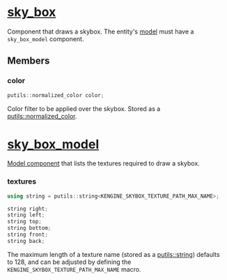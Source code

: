 # [sky_box](sky_box.hpp)

Component that draws a skybox. The entity's [model](../../model/) must have a `sky_box_model` component.

## Members

### color

```cpp
putils::normalized_color color;
```

Color filter to be applied over the skybox. Stored as a [putils::normalized_color](https://github.com/phisko/putils/blob/master/putils/color.md).

# [sky_box_model](sky_box.hpp)

[Model component](../../model/) that lists the textures required to draw a skybox.

### textures

```cpp
using string = putils::string<KENGINE_SKYBOX_TEXTURE_PATH_MAX_NAME>;

string right;
string left;
string top;
string bottom;
string front;
string back;
```

The maximum length of a texture name (stored as a [putils::string](https://github.com/phisko/putils/blob/master/putils/string.md)) defaults to 128, and can be adjusted by defining the `KENGINE_SKYBOX_TEXTURE_PATH_MAX_NAME` macro.